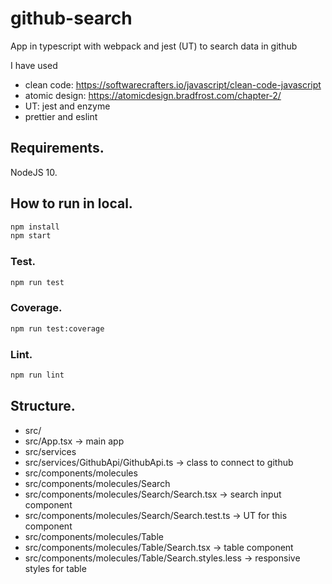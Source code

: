 # github-search

App in typescript with webpack and jest (UT) to search data in github

I have used

-   clean code: https://softwarecrafters.io/javascript/clean-code-javascript
-   atomic design: https://atomicdesign.bradfrost.com/chapter-2/
-   UT: jest and enzyme
-   prettier and eslint

## Requirements.

NodeJS 10.

## How to run in local.

```sh
npm install
npm start
```

### Test.

```sh
npm run test
```

### Coverage.

```sh
npm run test:coverage
```

### Lint.

```sh
npm run lint
```

## Structure.

-   src/
-   src/App.tsx -> main app
-   src/services
-   src/services/GithubApi/GithubApi.ts -> class to connect to github
-   src/components/molecules
-   src/components/molecules/Search
-   src/components/molecules/Search/Search.tsx -> search input component
-   src/components/molecules/Search/Search.test.ts -> UT for this component
-   src/components/molecules/Table
-   src/components/molecules/Table/Search.tsx -> table component
-   src/components/molecules/Table/Search.styles.less -> responsive styles for table
